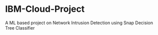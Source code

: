# IBM-Cloud-Project
A ML based project on Network Intrusion Detection using Snap Decision Tree Classifier
